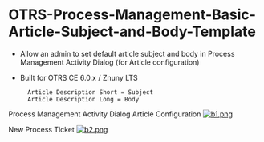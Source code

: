 # OTRS-Process-Management-Basic-Article-Subject-and-Body-Template
- Allow an admin to set default article subject and body in Process Management Activity Dialog (for Article configuration)
- Built for OTRS CE 6.0.x / Znuny LTS  
  
  
		Article Description Short = Subject    
		Article Description Long = Body    

Process Management Activity Dialog Article Configuration
[![b1.png](https://i.postimg.cc/VstzY5w8/b1.png)](https://postimg.cc/yW7Mj1WQ)

New Process Ticket
[![b2.png](https://i.postimg.cc/C1qpLrWN/b2.png)](https://postimg.cc/ZB4MwHYB)
